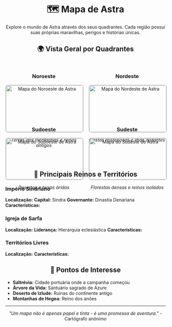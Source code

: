 <div style="text-align: center;">
    <h1>🗺️ Mapa de Astra</h1>
</div>

<div style="text-align: center;">
    <p>Explore o mundo de Astra através dos seus quadrantes. Cada região possui suas próprias maravilhas, perigos e histórias únicas.</p>
</div>

<div style="text-align: center;">
    <h2>🌍 Vista Geral por Quadrantes</h2>
</div>

<div style="display: grid; grid-template-columns: repeat(2, 1fr); gap: 20px; margin: 2rem 0;">
    <div style="text-align: center;">
        <h3>Noroeste</h3>
        <img src="/imagens/mapa/astra-noroeste.jpg" alt="Mapa do Noroeste de Astra" style="width: 100%; max-width: 400px; border: 2px solid #ccc; border-radius: 8px;">
        <p><em>Terras das montanhas e reinos antigos</em></p>
    </div>
    <div style="text-align: center;">
        <h3>Nordeste</h3>
        <img src="/imagens/mapa/astra-nordeste.jpg" alt="Mapa do Nordeste de Astra" style="width: 100%; max-width: 400px; border: 2px solid #ccc; border-radius: 8px;">
        <p><em>Costas misteriosas e ilhas distantes</em></p>
    </div>
    <div style="text-align: center;">
        <h3>Sudoeste</h3>
        <img src="/imagens/mapa/astra-sudoeste.jpg" alt="Mapa do Sudoeste de Astra" style="width: 100%; max-width: 400px; border: 2px solid #ccc; border-radius: 8px;">
        <p><em>Desertos e terras áridas</em></p>
    </div>
    <div style="text-align: center;">
        <h3>Sudeste</h3>
        <img src="/imagens/mapa/astra-sudeste.jpg" alt="Mapa do Sudeste de Astra" style="width: 100%; max-width: 400px; border: 2px solid #ccc; border-radius: 8px;">
        <p><em>Florestas densas e reinos isolados</em></p>
    </div>
</div>

<div style="text-align: center;">
    <h2>🏰 Principais Reinos e Territórios</h2>
</div>

### Império Sindriano
**Localização:** 
**Capital:** Sindra
**Governante:** Dinastia Denariana
**Características:** 

### Igreja de Sarfa  
**Localização:** 
**Liderança:** Hierarquia eclesiástica
**Características:** 

### Territórios Livres
**Localização:** 
**Características:** 

<div style="text-align: center;">
    <h2>📌 Pontos de Interesse</h2>
</div>

- **Saltrévia:** Cidade portuária onde a campanha começou
- **Árvore da Vida:** Santuário sagrado de Azure
- **Deserto de Izlude:** Ruínas do continente antigo
- **Montanhas de Hegea:** Reino dos anões

---

<div style="text-align: center;">
    <em>"Um mapa não é apenas papel e tinta - é uma promessa de aventura."</em> - Cartógrafo anônimo
</div>